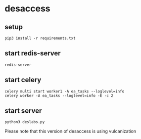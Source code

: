 # desaccess

## setup
	pip3 install -r requirements.txt

## start redis-server
	redis-server
## start celery
    celery multi start worker1 -A ea_tasks --loglevel=info
    celery worker -A ea_tasks --loglevel=info -E -c 2
## start server
	python3 deslabs.py
	
	



Please note that this version of desaccess is using vulcanization
